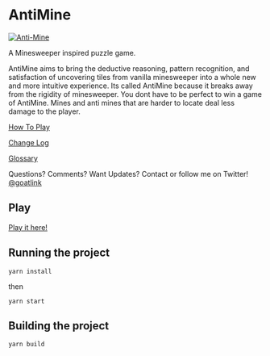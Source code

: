 # AntiMine
[![Anti-Mine](https://i.imgur.com/ExgcYpu.png "Anti Mine")](https://i.imgur.com/ExgcYpu.png "Anti Mine")

A Minesweeper inspired puzzle game.

AntiMine aims to bring the deductive reasoning, pattern recognition, and satisfaction of uncovering tiles from vanilla minesweeper into a whole new and more intuitive experience. Its called AntiMine because it breaks away from the rigidity of minesweeper. You dont have to be perfect to win a game of AntiMine. Mines and anti mines that are harder to locate deal less damage to the player. 

[How To Play](https://github.com/IanBand/anti-mine/blob/master/howtoplay.md "How To Play")

[Change Log](https://github.com/IanBand/anti-mine/blob/master/changelog.md "Changelog")

[Glossary](https://github.com/IanBand/anti-mine/blob/master/glossary.md "Glossary")

Questions? Comments? Want Updates? Contact or follow me on Twitter! [@goatlink](https://twitter.com/goatlink "Twitter")


## Play
[Play it here!](http://web.engr.oregonstate.edu/~bandi/AntiMine/ "Play Here!")


## Running the project
`yarn install`

then

`yarn start`

## Building the project
`yarn build`


